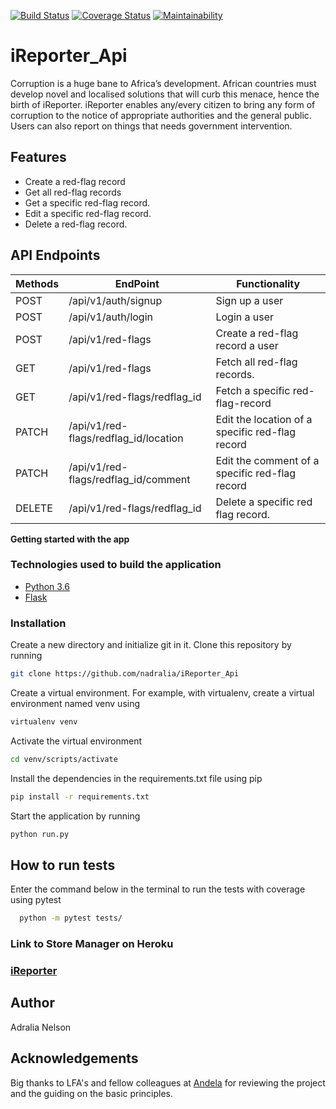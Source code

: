 [![Build Status](https://travis-ci.org/nadralia/iReporter_Api.svg?branch=data_structures)](https://travis-ci.org/nadralia/iReporter_Api)
[![Coverage Status](https://coveralls.io/repos/github/nadralia/iReporter_Api/badge.svg?branch=data_structures)](https://coveralls.io/github/nadralia/iReporter_Api?branch=data_structures)
[![Maintainability](https://api.codeclimate.com/v1/badges/4ebc197ca3dd76fa3ef7/maintainability)](https://codeclimate.com/github/nadralia/iReporter_Api/maintainability)

# iReporter_Api
Corruption is a huge bane to Africa’s development. African countries must develop novel and localised solutions that will curb this menace, hence the birth of iReporter. iReporter enables any/every citizen to bring any form of corruption to the notice of appropriate authorities and the general public. Users can also report on things that needs government intervention.


## Features 
- Create a red-flag record
- Get all red-flag records
- Get a specific red-flag record.
- Edit a specific red-flag record.
- Delete a red-flag record.

## API Endpoints
| Methods | EndPoint                               | Functionality                                   |
| ------- | -------------------------------------- | ----------------------------------------------- |
| POST    | /api/v1/auth/signup                    | Sign up a user                                  |
| POST    | /api/v1/auth/login                     | Login a user                                    |
| POST    | /api/v1/red-flags                      | Create a red-flag record a user                 |
| GET     | /api/v1/red-flags                      | Fetch all red-flag records.                     |
| GET     | /api/v1/red-flags/redflag_id          | Fetch a specific red-flag-record                |
| PATCH   | /api/v1/red-flags/redflag_id/location | Edit the location of a specific red-flag record |
| PATCH   | /api/v1/red-flags/redflag_id/comment  | Edit the comment of a specific red-flag record  |
| DELETE  | /api/v1/red-flags/redflag_id          | Delete a specific red flag record.              |


**Getting started with the app**

### Technologies used to build the application

-   [Python 3.6](https://docs.python.org/3/)
-   [Flask](http://flask.pocoo.org/)

### Installation

Create a new directory and initialize git in it. Clone this repository by running

```sh
git clone https://github.com/nadralia/iReporter_Api
```

Create a virtual environment. For example, with virtualenv, create a virtual environment named venv using

```sh
virtualenv venv
```

Activate the virtual environment

```sh
cd venv/scripts/activate
```

Install the dependencies in the requirements.txt file using pip

```sh
pip install -r requirements.txt
```

Start the application by running

```sh
python run.py
```
## How to run tests

Enter the command below in the terminal to run the tests with coverage using
 pytest

```sh
  python -m pytest tests/
```
### Link to Store Manager on Heroku

### [iReporter](https://nadralia-ireporter.herokuapp.com)

## Author

Adralia Nelson

## Acknowledgements

Big thanks to LFA's and fellow colleagues at [Andela](https://andela.com) for reviewing the project and the guiding on the basic principles.